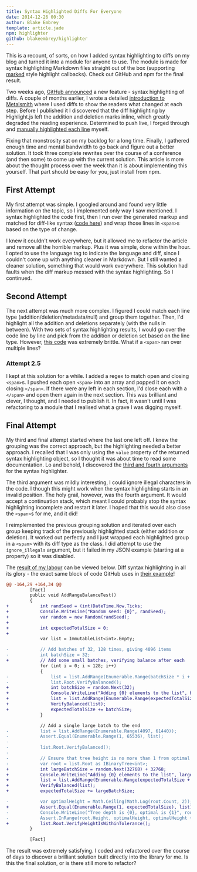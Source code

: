 ```yaml
---
title: Syntax Highlighted Diffs For Everyone
date: 2014-12-26 00:30
author: Blake Embrey
template: article.jade
npm: highlighter
github: blakeembrey/highlighter
---
```


This is a recount, of sorts, on how I added syntax highlighting to diffs on my blog and turned it into a module for anyone to use. The module is made for syntax highlighting Markdown files straight out of the box (supporting [marked](https://github.com/chjj/marked) style highlight callbacks). Check out GitHub and npm for the final result.

Two weeks ago, [GitHub announced](https://github.com/blog/1932-syntax-highlighted-diffs) a new feature - syntax highlighting of diffs. A couple of months earlier, I wrote a detailed [introduction to Metalsmith](/articles/2014/09/building-a-blog-with-metalsmith/) where I used diffs to show the readers what changed at each step. Before I published it I discovered that the diff highlighting by Highlight.js left the addition and deletion marks inline, which greatly degraded the reading experience. Determined to push live, I forged through and [manually highlighted each line](https://github.com/blakeembrey/blakeembrey.com/commit/206bbb0e047bfe24f92d25d847986ebed6548e06#diff-15ac5cd3ab657e091ee4aa5456e97ddeR68) myself.

Fixing that monstrosity sat on my backlog for a long time. Finally, I gathered enough time and mental bandwidth to go back and figure out a better solution. It took three complete rewrites over the course of a conference (and then some) to come up with the current solution. This article is more about the thought process over the week than it is about implementing this yourself. That part should be easy for you, just install from npm.

## First Attempt

My first attempt was simple. I googled around and found very little information on the topic, so I implemented only way I saw mentioned. I syntax highlighted the code first, then I run over the generated markup and matched for diff-like syntax ([code here](https://github.com/blakeembrey/blakeembrey.com/blob/dfcedefc853cc01ba33539c9b9b2576b1c23aceb/config/markdown.js)) and wrap those lines in `<span>`s based on the type of change.

I knew it couldn't work everywhere, but it allowed me to refactor the article and remove all the horrible markup. Plus it was simple, done within the hour. I opted to use the language tag to indicate the language and diff, since I couldn't come up with anything cleaner in Markdown. But I still wanted a cleaner solution, something that would work everywhere. This solution had faults when the diff markup messed with the syntax highlighting. So I continued.

## Second Attempt

The next attempt was much more complex. I figured I could match each line type (addition/deletion/metadata/null) and group them together. Then, I'd highlight all the addition and deletions separately (with the nulls in between). With two sets of syntax highlighting results, I would go over the code line by line and pick from the addition or deletion set based on the line type. However, [this code](https://github.com/blakeembrey/blakeembrey.com/blob/1d0a377e9cdea332045bb6f6074fe29848920746/config/markdown.js) was extremely brittle. What if a `<span>` ran over multiple lines?

### Attempt 2.5

I kept at this solution for a while. I added a regex to match open and closing `<span>`s. I pushed each open `<span>` into an array and popped it on each closing `</span>`. If there were any left in each section, I'd close each with a `</span>` and open them again in the next section. This was brilliant and clever, I thought, and I needed to publish it. In fact, it wasn't until I was refactoring to a module that I realised what a grave I was digging myself.

## Final Attempt

My third and final attempt started where the last one left off. I knew the grouping was the correct approach, but the highlighting needed a better approach. I recalled that I was only using the `value` property of the returned syntax highlighting object, so I thought it was about time to read some documentation. Lo and behold, I discovered the [third and fourth arguments](http://highlightjs.readthedocs.org/en/latest/api.html#highlight-name-value-ignore-illegals-continuation) for the syntax highlighter.

The third argument was mildly interesting, I could ignore illegal characters in the code. I though this might work when the syntax highlighting starts in an invalid position. The holy grail, however, was the fourth argument. It would accept a continuation stack, which meant I could probably stop the syntax highlighting incomplete and restart it later. I hoped that this would also close the `<span>`s for me, and it did!

I reimplemented the previous grouping solution and iterated over each group keeping track of the previously highlighted stack (either addition or deletion). It worked out perfectly and I just wrapped each highlighted group in a `<span>` with its diff type as the class. I did attempt to use the `ignore_illegals` argument, but it failed in my JSON example (starting at a property) so it was disabled.

The [result of my labour](https://github.com/blakeembrey/highlighter) can be viewed below. Diff syntax highlighting in all its glory - the exact same block of code GitHub uses in [their example](https://github.com/blog/1932-syntax-highlighted-diffs)!

```cs.diff
@@ -164,29 +164,34 @@
         [Fact]
         public void AddRangeBalanceTest()
         {
+            int randSeed = (int)DateTime.Now.Ticks;
+            Console.WriteLine("Random seed: {0}", randSeed);
+            var random = new Random(randSeed);
+
+            int expectedTotalSize = 0;
+
             var list = ImmutableList<int>.Empty;

-            // Add batches of 32, 128 times, giving 4096 items
-            int batchSize = 32;
+            // Add some small batches, verifying balance after each
             for (int i = 0; i < 128; i++)
             {
-                list = list.AddRange(Enumerable.Range(batchSize * i + 1, batchSize));
-                list.Root.VerifyBalanced();
+                int batchSize = random.Next(32);
+                Console.WriteLine("Adding {0} elements to the list", batchSize);
+                list = list.AddRange(Enumerable.Range(expectedTotalSize+1, batchSize));
+                VerifyBalanced(list);
+                expectedTotalSize += batchSize;
             }

             // Add a single large batch to the end
-            list = list.AddRange(Enumerable.Range(4097, 61440));
-            Assert.Equal(Enumerable.Range(1, 65536), list);
-
-            list.Root.VerifyBalanced();
-
-            // Ensure that tree height is no more than 1 from optimal
-            var root = list.Root as IBinaryTree<int>;
+            int largeBatchSize = random.Next(32768) + 32768;
+            Console.WriteLine("Adding {0} elements to the list", largeBatchSize);
+            list = list.AddRange(Enumerable.Range(expectedTotalSize + 1, largeBatchSize));
+            VerifyBalanced(list);
+            expectedTotalSize += largeBatchSize;

-            var optimalHeight = Math.Ceiling(Math.Log(root.Count, 2));
+            Assert.Equal(Enumerable.Range(1, expectedTotalSize), list);
-            Console.WriteLine("Tree depth is {0}, optimal is {1}", root.Height, optimalHeight);
-            Assert.InRange(root.Height, optimalHeight, optimalHeight + 1);
+            list.Root.VerifyHeightIsWithinTolerance();
         }

         [Fact]
```

The result was extremely satisfying. I coded and refactored over the course of days to discover a brilliant solution built directly into the library for me. Is this the final solution, or is there still more to refactor?
